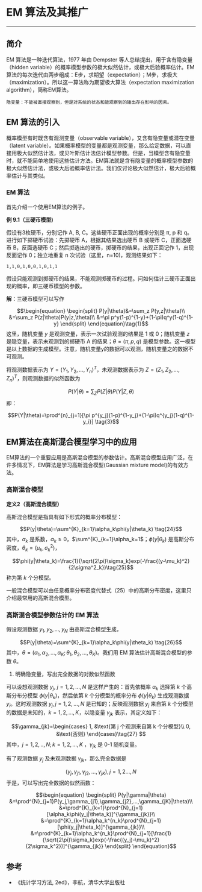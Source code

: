 # EM 算法及其推广

***
## 简介

EM 算法是一种迭代算法，1977 年由 Dempster 等人总结提出，用于含有隐变量（hidden variable）的概率模型参数的极大似然估计，或极大后验概率估计。EM算法的每次迭代由两步组成：E步，求期望（expectation）；M步，求极大（maximization）。所以这一算法称为期望极大算法（expectation maximization algorithm），简称EM算法。

```ad-tip
隐变量：不能被直接观察到，但是对系统的状态和能观察到的输出存在影响的因素。
```

## EM 算法的引入

概率模型有时既含有观测变量（observable variable），又含有隐变量或潜在变量（latent variable）。如果概率模型的变量都是观测变量，那么给定数据，可以直接用极大似然估计法，或贝叶斯估计法估计模型参数。但是，当模型含有隐变量时，就不能简单地使用这些估计方法。EM算法就是含有隐变量的概率模型参数的极大似然估计法，或极大后验概率估计法。我们仅讨论极大似然估计，极大后验概率估计与其类似。

### EM 算法

首先介绍一个使用EM算法的例子。

**例 9.1（三硬币模型)**

假设有3枚硬币，分别记作 A, B, C。这些硬币正面出现的概率分别是 π, p 和 q。进行如下掷硬币试验：先掷硬币 A，根据其结果选出硬币 B 或硬币 C，正面选硬币 B，反面选硬币 C；然后掷选出的硬币，掷硬币的结果，出现正面记作 1，出现反面记作 0；独立地重复 n 次试验（这里，n=10)，观测结果如下：

```
1,1,0,1,0,0,1,0,1,1
```

假设只能观测到掷硬币的结果，不能观测掷硬币的过程。问如何估计三硬币正面出现的概率，即三硬币模型的参数。

**解**：三硬币模型可以写作

$$\begin{equation}
\begin{split}
P(y|\theta)&=\sum_z P(y,z|\theta)\\
&=\sum_z P(z|\theta)P(y|z,\theta)\\
&=\pi p^y(1-p)^{1-y}+(1-\pi)q^y(1-q)^{1-y}
\end{split}
\end{equation}\tag{1}$$
这里，随机变量 $y$ 是观测变量，表示一次试验观测的结果是 1 或 0；随机变量 $z$ 是隐变量，表示未观测到的掷硬币 A 的结果；$\theta=(\pi,p,q)$ 是模型参数。这一模型是以上数据的生成模型。注意，随机变量y的数据可以观测，随机变量之的数据不可观测。

将观测数据表示为 $Y=(Y_1, Y_2,...,Y_n)^T$，未观测数据表示为 $Z=(Z_1, Z_2,...,Z_n)^T$，则观测数据的似然函数为

$$P(Y|\theta)=\sum_Z P(Z|\theta)P(Y|Z,\theta) \tag{2}$$
即：

$$P(Y|\theta)=\prod^{n}_{j=1}[\pi p^{y_j}(1-p)^{1-y_j}+(1-\pi)q^{y_j}(1-q)^{1-y_i}] \tag{3}$$


## EM算法在高斯混合模型学习中的应用

EM算法的一个重要应用是高斯混合模型的参数估计。高斯混合模型应用广泛，在许多情况下，EM算法是学习高斯混合模型(Gaussian mixture model)的有效方法。

### 高斯混合模型

**定义2（高斯混合模型）**

高斯混合模型是指具有如下形式的概率分布模型：

$$P(y|\theta)=\sum^{K}_{k=1}\alpha_k\phi(y|\theta_k) \tag{24}$$
其中，$\alpha_k$ 是系数，$\alpha_k\ge 0$，$\sum^{K}_{k=1}\alpha_k=1$；$\phi(y|\theta_k)$ 是高斯分布密度，$\theta_k=(\mu_k,\sigma^2_k)$，

$$\phi(y|\theta_k)=\frac{1}{\sqrt{2\pi}\sigma_k}exp(-\frac{(y-\mu_k)^2}{2\sigma^2_k})\tag{25}$$
称为第 $k$ 个分模型。

一般混合模型可以由任意概率分布密度代替式（25）中的高斯分布密度，这里只介绍最常用的高斯混合模型。

### 高斯混合模型参数估计的 EM 算法

假设观测数据 $y_1,y_2,...,y_N$ 由高斯混合模型生成，

$$P(y|\theta)=\sum^{K}_{k=1}\alpha_k\phi(y|\theta_k) \tag{26}$$
其中，$\theta=(\alpha_1,\alpha_2,...,\alpha_K;\theta_1,\theta_2,...,\theta_K)$。我们用 EM 算法估计高斯混合模型的参数 $\theta$。

1. 明确隐变量，写出完全数据的对数似然函数

可以设想观测数据 $y_j$, $j=1,2,...,N$ 是这样产生的：首先依概率 $\alpha_k$ 选择第 $k$ 个高斯分布分模型 $\phi(y|\theta_k)$，然后依第 $k$ 个分模型的概率分布 $\phi(y|\theta_k)$ 生成观测数据 $y_i$。这时观测数据 $y_j,j=1,2,...,N$ 是已知的；反映观测数据 $y_j$ 来自第 $k$ 个分模型的数据是未知的，$k=1,2,…,K$，以隐变量 $\gamma_{jk}$ 表示，其定义如下：

$$\gamma_{jk}=\begin{cases}
1, &\text{第 j 个观测来自第 k 个分模型}\\
0, &\text{否则}
\end{cases}\tag{27}
$$
其中，$j=1,2,..,N; k=1,2,...,K$ ，$\gamma_{jk}$ 是 0-1 随机变量。

有了观测数据 $y_j$ 及未观测数据 $\gamma_{jk}$，那么完全数据是

$$(y_j,\gamma_{j1},\gamma_{j2},...,\gamma_{jK}), j=1,2...,N$$
于是，可以写出完全数据的似然函数：

$$\begin{equation}
\begin{split}
P(y|\gamma|\theta)
&=\prod^{N}_{j=1}P(y_j,\gamma_{j1},\gamma_{j2},...,\gamma_{jK}|\theta)\\
&=\prod^{K}_{k=1}\prod^{N}_{j=1}[\alpha_k\phi(y_j|\theta_k)]^{\gamma_{jk}}\\
&=\prod^{K}_{k=1}\alpha_k^{n_k}\prod^{N}_{j=1}[\phi(y_j|\theta_k)]^{\gamma_{jk}}\\
&=\prod^{K}_{k=1}\alpha_k^{n_k}\prod^{N}_{j=1}[\frac{1}{\sqrt{2\pi}\sigma_k}exp(-\frac{(y_j)-\mu_k)^2}{2\sigma_k^2})]^{\gamma_{jk}}
\end{split}
\end{equation}$$


## 参考

- 《统计学习方法, 2ed》，李航，清华大学出版社